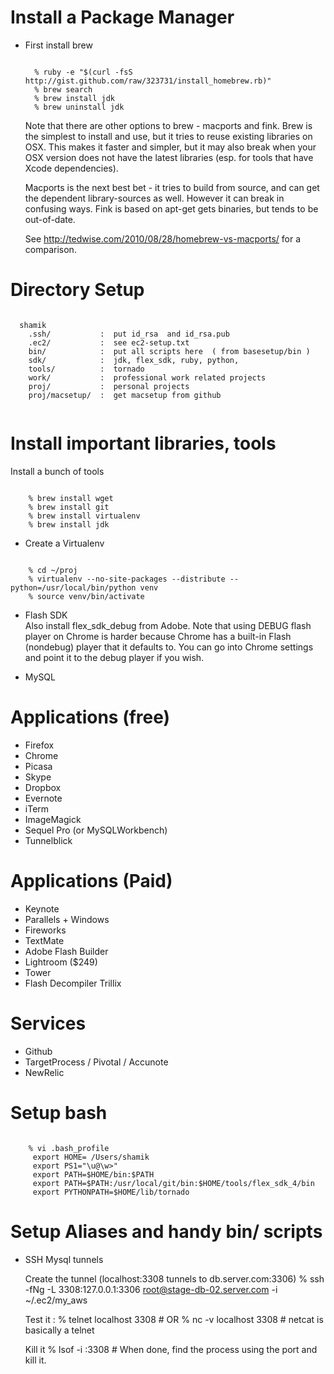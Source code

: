Install a Package Manager
===============

- First install brew 

  <pre><code>
    % ruby -e "$(curl -fsS http://gist.github.com/raw/323731/install_homebrew.rb)"
    % brew search
    % brew install jdk
    % brew uninstall jdk
  </code></pre>
  
  Note that there are other options to brew -  macports and fink.
  Brew is the simplest to install and use, but it tries to reuse existing 
  libraries on OSX. This makes it faster and simpler, but it may also break
  when your OSX version does not have the latest libraries (esp. for tools
  that have Xcode dependencies). 
  
  Macports is the next best bet - it tries to build from source, and can
  get the dependent library-sources as well. However it can break in confusing ways.
  Fink is based on apt-get gets binaries, but tends to be out-of-date.

  See http://tedwise.com/2010/08/28/homebrew-vs-macports/ for a comparison.


Directory Setup
===============

  <pre><code>
  shamik
    .ssh/           :  put id_rsa  and id_rsa.pub 
    .ec2/           :  see ec2-setup.txt 
    bin/            :  put all scripts here  ( from basesetup/bin )
    sdk/            :  jdk, flex_sdk, ruby, python, 
    tools/          :  tornado
    work/           :  professional work related projects
    proj/           :  personal projects
    proj/macsetup/  :  get macsetup from github
  </pre></code>
  

Install important  libraries, tools
=============

Install a bunch of tools
<pre><code>
    % brew install wget
    % brew install git
    % brew install virtualenv
    % brew install jdk 
</pre></code>
 
- Create a  Virtualenv 
<pre><code>
    % cd ~/proj
    % virtualenv --no-site-packages --distribute --python=/usr/local/bin/python venv
    % source venv/bin/activate
</pre></code>

- Flash SDK  
   Also install flex_sdk_debug from Adobe.
   Note that using DEBUG flash player on Chrome is harder because Chrome has a built-in Flash
   (nondebug) player that it defaults to. You can go into Chrome settings and point it to the
   debug player if you wish.

- MySQL


Applications (free)
===============
* Firefox
* Chrome
* Picasa
* Skype
* Dropbox
* Evernote
* iTerm
* ImageMagick
* Sequel Pro  (or MySQLWorkbench)
* Tunnelblick

Applications (Paid)
===============
* Keynote
* Parallels + Windows
* Fireworks
* TextMate 
* Adobe Flash Builder
* Lightroom ($249)
* Tower
* Flash Decompiler Trillix

Services
===============
* Github
* TargetProcess / Pivotal / Accunote
* NewRelic



Setup bash
===============
    
<pre><code>
    % vi .bash_profile 
     export HOME= /Users/shamik
     export PS1="\u@\w>"
     export PATH=$HOME/bin:$PATH
     export PATH=$PATH:/usr/local/git/bin:$HOME/tools/flex_sdk_4/bin
     export PYTHONPATH=$HOME/lib/tornado 
</pre></code>




Setup Aliases and handy bin/ scripts
===============

* SSH Mysql tunnels

  Create the tunnel (localhost:3308  tunnels to  db.server.com:3306)
  % ssh -fNg -L 3308:127.0.0.1:3306 root@stage-db-02.server.com -i ~/.ec2/my_aws

  Test it :
  % telnet localhost 3308   # OR
  % nc -v localhost 3308    # netcat is basically a telnet

  Kill it
  % lsof -i :3308   # When done, find the process using the port and kill it.
